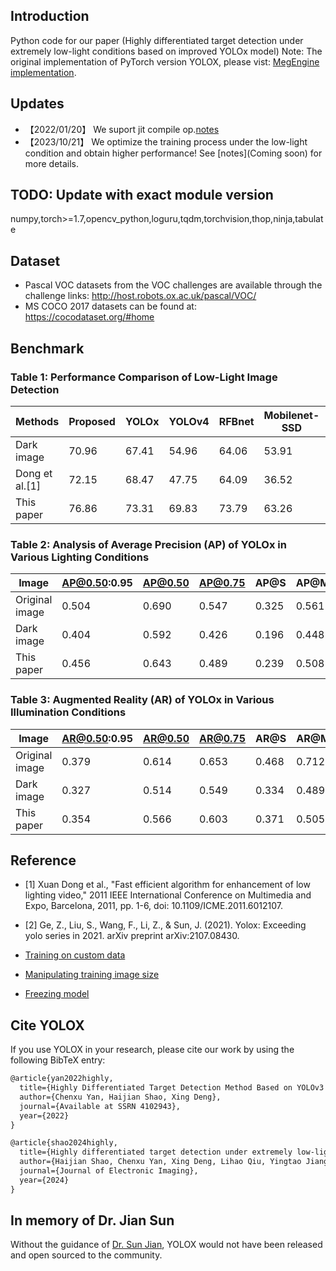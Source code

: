 ## Introduction
Python code for our paper (Highly differentiated target detection under extremely low-light conditions based on improved YOLOx model)
Note: The original implementation of PyTorch version YOLOX, please vist: [MegEngine implementation](https://github.com/MegEngine/YOLOX).

## Updates
* 【2022/01/20】 We suport jit compile op.[notes]([docs/updates_note.md](https://assets.researchsquare.com/files/rs-1212268/v1_covered.pdf?c=1642711187))
* 【2023/10/21】 We optimize the training process under the low-light condition and obtain higher performance! See [notes](Coming soon) for more details.

## TODO: Update with exact module version
numpy,torch>=1.7,opencv_python,loguru,tqdm,torchvision,thop,ninja,tabulate

## Dataset
* Pascal VOC datasets from the VOC challenges are available through the challenge links: http://host.robots.ox.ac.uk/pascal/VOC/
* MS COCO 2017 datasets can be found at: https://cocodataset.org/#home

## Benchmark
### Table 1: Performance Comparison of Low-Light Image Detection

| Methods          | Proposed | YOLOx | YOLOv4 | RFBnet | Mobilenet-SSD | Faster-RCNN | M2det   |
|------------------|----------|-------|--------|--------|---------------|-------------|---------|
| Dark image       | 70.96    | 67.41 | 54.96  | 64.06  | 53.91         | 65.19       | 65.09   |
| Dong et al.[1]   | 72.15 | 68.47 | 47.75  | 64.09  | 36.52         | 62.71       | 62.20   |
| This paper       | 76.86    | 73.31 | 69.83  | 73.79  | 63.26         | 62.75       | 72.32   |

### Table 2: Analysis of Average Precision (AP) of YOLOx in Various Lighting Conditions

| Image            | AP@0.50:0.95 | AP@0.50 | AP@0.75 | AP@S   | AP@M   | AP@L   |
|------------------|--------------|---------|---------|--------|--------|--------|
| Original image   | 0.504        | 0.690   | 0.547   | 0.325  | 0.561  | 0.669  |
| Dark image       | 0.404        | 0.592   | 0.426   | 0.196  | 0.448  | 0.597  |
| This paper       | 0.456        | 0.643   | 0.489   | 0.239  | 0.508  | 0.650  |

### Table 3: Augmented Reality (AR) of YOLOx in Various Illumination Conditions

| Image            | AR@0.50:0.95 | AR@0.50 | AR@0.75 | AR@S   | AR@M   | AR@L   |
|------------------|--------------|---------|---------|--------|--------|--------|
| Original image   | 0.379        | 0.614   | 0.653   | 0.468  | 0.712  | 0.825  |
| Dark image       | 0.327        | 0.514   | 0.549   | 0.334  | 0.489  | 0.687  |
| This paper       | 0.354        | 0.566   | 0.603   | 0.371  | 0.505  | 0.669  |

## Reference
* [1] Xuan Dong et al., "Fast efficient algorithm for enhancement of low lighting video," 2011 IEEE International Conference on Multimedia and Expo, Barcelona, 2011, pp. 1-6, doi: 10.1109/ICME.2011.6012107.
* [2] Ge, Z., Liu, S., Wang, F., Li, Z., & Sun, J. (2021). Yolox: Exceeding yolo series in 2021. arXiv preprint arXiv:2107.08430.

*  [Training on custom data](docs/train_custom_data.md)
*  [Manipulating training image size](docs/manipulate_training_image_size.md)
*  [Freezing model](docs/freeze_module.md)

</details>

## Cite YOLOX
If you use YOLOX in your research, please cite our work by using the following BibTeX entry:

```latex
@article{yan2022highly,
  title={Highly Differentiated Target Detection Method Based on YOLOv3 Model Under Extremely Low Light Conditions},
  author={Chenxu Yan, Haijian Shao, Xing Deng},
  journal={Available at SSRN 4102943},
  year={2022}
}

@article{shao2024highly,
  title={Highly differentiated target detection under extremely low-light conditions based on improved YOLOx model},
  author={Haijian Shao, Chenxu Yan, Xing Deng, Lihao Qiu, Yingtao Jiang},
  journal={Journal of Electronic Imaging},
  year={2024}
}
```
## In memory of Dr. Jian Sun
Without the guidance of [Dr. Sun Jian](http://www.jiansun.org/), YOLOX would not have been released and open sourced to the community.

